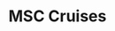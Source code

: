 ---
title: MSC Cruises
class: msc-cruises
cruiseline: Balcony Mega Sale – All cabins must go!
price: 649
cruise-url: http://www.planetcruise.co.uk/holidaysearch/promotion?promotionid=13408&referrersiteid=970
---
